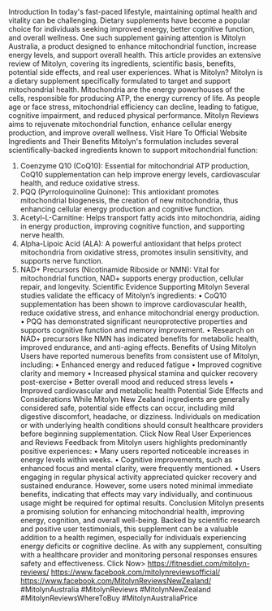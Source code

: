 Introduction
In today's fast-paced lifestyle, maintaining optimal health and vitality can be challenging. Dietary supplements have become a popular choice for individuals seeking improved energy, better cognitive function, and overall wellness. One such supplement gaining attention is Mitolyn Australia, a product designed to enhance mitochondrial function, increase energy levels, and support overall health. This article provides an extensive review of Mitolyn, covering its ingredients, scientific basis, benefits, potential side effects, and real user experiences.
What is Mitolyn?
Mitolyn is a dietary supplement specifically formulated to target and support mitochondrial health. Mitochondria are the energy powerhouses of the cells, responsible for producing ATP, the energy currency of life. As people age or face stress, mitochondrial efficiency can decline, leading to fatigue, cognitive impairment, and reduced physical performance. Mitolyn Reviews aims to rejuvenate mitochondrial function, enhance cellular energy production, and improve overall wellness.
Visit Hare To Official Website  
Ingredients and Their Benefits
Mitolyn's formulation includes several scientifically-backed ingredients known to support mitochondrial function:
1.	Coenzyme Q10 (CoQ10): Essential for mitochondrial ATP production, CoQ10 supplementation can help improve energy levels, cardiovascular health, and reduce oxidative stress.
2.	PQQ (Pyrroloquinoline Quinone): This antioxidant promotes mitochondrial biogenesis, the creation of new mitochondria, thus enhancing cellular energy production and cognitive function.
3.	Acetyl-L-Carnitine: Helps transport fatty acids into mitochondria, aiding in energy production, improving cognitive function, and supporting nerve health.
4.	Alpha-Lipoic Acid (ALA): A powerful antioxidant that helps protect mitochondria from oxidative stress, promotes insulin sensitivity, and supports nerve function.
5.	NAD+ Precursors (Nicotinamide Riboside or NMN): Vital for mitochondrial function, NAD+ supports energy production, cellular repair, and longevity.
Scientific Evidence Supporting Mitolyn
Several studies validate the efficacy of Mitolyn’s ingredients:
•	CoQ10 supplementation has been shown to improve cardiovascular health, reduce oxidative stress, and enhance mitochondrial energy production.
•	PQQ has demonstrated significant neuroprotective properties and supports cognitive function and memory improvement.
•	Research on NAD+ precursors like NMN has indicated benefits for metabolic health, improved endurance, and anti-aging effects.
Benefits of Using Mitolyn
Users have reported numerous benefits from consistent use of Mitolyn, including:
•	Enhanced energy and reduced fatigue
•	Improved cognitive clarity and memory
•	Increased physical stamina and quicker recovery post-exercise
•	Better overall mood and reduced stress levels
•	Improved cardiovascular and metabolic health
Potential Side Effects and Considerations
While Mitolyn New Zealand ingredients are generally considered safe, potential side effects can occur, including mild digestive discomfort, headache, or dizziness. Individuals on medication or with underlying health conditions should consult healthcare providers before beginning supplementation.
Click Now
Real User Experiences and Reviews
Feedback from Mitolyn users highlights predominantly positive experiences:
•	Many users reported noticeable increases in energy levels within weeks.
•	Cognitive improvements, such as enhanced focus and mental clarity, were frequently mentioned.
•	Users engaging in regular physical activity appreciated quicker recovery and sustained endurance.
However, some users noted minimal immediate benefits, indicating that effects may vary individually, and continuous usage might be required for optimal results.
Conclusion
Mitolyn presents a promising solution for enhancing mitochondrial health, improving energy, cognition, and overall well-being. Backed by scientific research and positive user testimonials, this supplement can be a valuable addition to a health regimen, especially for individuals experiencing energy deficits or cognitive decline. As with any supplement, consulting with a healthcare provider and monitoring personal responses ensures safety and effectiveness.
Click Now>
https://fitnesdiet.com/mitolyn-reviews/
https://www.facebook.com/mitolynreviewsofficial/
https://www.facebook.com/MitolynReviewsNewZealand/
#MitolynAustralia
#MitolynReviews
#MitolynNewZealand
#MitolynReviewsWhereToBuy
#MitolynAustraliaPrice






